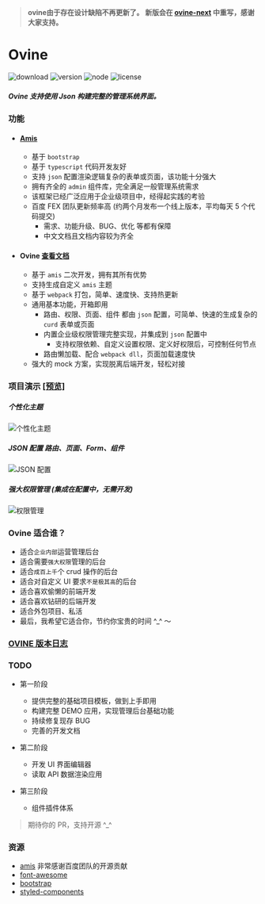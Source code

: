 
> **ovine由于存在设计缺陷不再更新了。 新版会在 [ovine-next](https://github.com/ovineio/ovine-next) 中重写，感谢大家支持。**

# Ovine

![download](https://img.shields.io/npm/dt/@ovine/core?color=%23349c92b) ![version](https://img.shields.io/npm/v/@ovine/core?color=%2349c92b) ![node](https://img.shields.io/node/v/@ovine/cli?color=%23349c92b) ![license](https://img.shields.io/npm/l/@ovine/core?color=%23349c92b)

##### Ovine 支持使用 Json 构建完整的管理系统界面。

### 功能

- #### [Amis](https://baidu.github.io/amis/examples/pages/simple)

  - 基于 `bootstrap`
  - 基于 `typescript` 代码开发友好
  - 支持 `json` 配置渲染逻辑复杂的表单或页面，该功能十分强大
  - 拥有齐全的 `admin` 组件库，完全满足一般管理系统需求
  - 该框架已经广泛应用于企业级项目中，经得起实践的考验
  - 百度 FEX 团队更新频率高 (约两个月发布一个线上版本，平均每天 5 个代码提交)
    - 需求、功能升级、BUG、优化 等都有保障
    - 中文文档且文档内容较为齐全

- #### Ovine [查看文档](https://ovine.igroupes.com/org/)

  - 基于 `amis` 二次开发，拥有其所有优势
  - 支持生成自定义 `amis` 主题
  - 基于 `webpack` 打包，简单、速度快、支持热更新
  - 通用基本功能，开箱即用
    - 路由、权限、页面、组件 都由 `json` 配置，可简单、快速的生成复杂的 `curd` 表单或页面
    - 内置企业级权限管理完整实现，并集成到 `json` 配置中
      - 支持权限依赖、自定义设置权限、定义好权限后，可控制任何节点
    - 路由懒加载、配合 `webpack dll`，页面加载速度快
  - 强大的 mock 方案，实现脱离后端开发，轻松对接

### 项目演示 [[预览]](https://ovine.igroupes.com/demo/)

##### 个性化主题

![个性化主题](https://static.igroupes.com/rt-admin-intro-theme.gif)

##### JSON 配置 路由、页面、Form、组件

![JSON 配置](https://static.igroupes.com/rt-admin-intro-json-1.gif)

##### 强大权限管理 (集成在配置中，无需开发)

![权限管理](https://static.igroupes.com/rt-admin-intro-limit.gif)

### Ovine 适合谁？

- 适合`企业内部`运营管理后台
- 适合需要`强大权限`管理的后台
- 适合`成百上千`个 crud 操作的后台
- 适合对自定义 UI 要求`不是极其高`的后台
- 适合喜欢偷懒的前端开发
- 适合喜欢钻研的后端开发
- 适合外包项目、私活
- 最后，我希望它适合你，节约你宝贵的时间 ^\_^ ～

### [OVINE 版本日志](https://ovine.igroupes.com/org/blog/changelog/)

### TODO

- 第一阶段

  - 提供完整的基础项目模板，做到上手即用
  - 构建完整 DEMO 应用，实现管理后台基础功能
  - 持续修复现存 BUG
  - 完善的开发文档

- 第二阶段

  - 开发 UI 界面编辑器
  - 读取 API 数据渲染应用

- 第三阶段
  - 组件插件体系

> 期待你的 PR，支持开源 ^\_^

### 资源

- [amis](https://baidu.gitee.io/amis/zh-CN/docs/start/getting-started) 非常感谢百度团队的开源贡献
- [font-awesome](http://fontawesome.dashgame.com)
- [bootstrap](https://v3.bootcss.com/components)
- [styled-components](https://styled-components.com)
